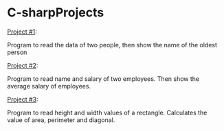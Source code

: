 # C-sharpProjects

[Project #1](https://github.com/lanyarag/C-sharpProjects/tree/main/NameAge):

Program to read the data of two people, then show the name of the oldest person

[Project #2](https://github.com/lanyarag/C-sharpProjects/tree/main/employees/employees):

Program to read name and salary of two employees. Then show the average salary of employees.

[Project #3](https://github.com/lanyarag/C-sharpProjects/tree/main/rectangle):

Program to read height and width values of a rectangle. Calculates the value of area, perimeter and diagonal.

